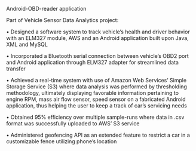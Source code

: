 Android-OBD-reader application

Part of Vehicle Sensor Data Analytics project:


•	Designed a software system to track vehicle’s health and driver behavior with an ELM327 module, AWS and an Android application built upon Java, XML and MySQL

•	Incorporated a Bluetooth serial connection between vehicle’s OBD2 port and Android application through ELM327 adapter for streamlined data transfer

•	Achieved a real-time system with use of Amazon Web Services’ Simple Storage Service (S3) where data analysis was performed by thresholding methodology, ultimately displaying favorable information pertaining to engine RPM, mass air flow sensor, speed sensor on a fabricated Android application, thus helping the user to keep a track of car’s servicing needs

•	Obtained 95% efficiency over multiple sample-runs where data in .csv format was successfully uploaded to AWS’ S3 service

•	Administered geofencing API as an extended feature to restrict a car in a customizable fence utilizing phone’s location
